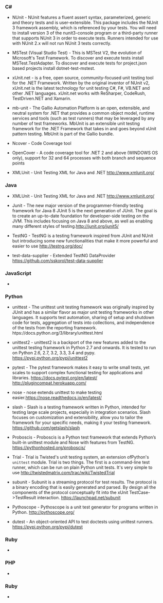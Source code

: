 ### C# 
* NUnit - NUnit features a fluent assert syntax, parameterized, generic and theory tests and is user-extensible.
This package includes the NUnit 3 framework assembly, which is referenced by your tests. You will need to install version 3 of the nunit3-console program or a third-party runner that supports NUnit 3 in order to execute tests. Runners intended for use with NUnit 2.x will not run NUnit 3 tests correctly.

* MSTest (Visual Studio Test) - This is MSTest V2, the evolution of Microsoft's Test Framework.
To discover and execute tests install MSTest.TestAdapter. 
To discover and execute tests for project.json based projects install dotnet-test-mstest.

* xUnit.net - is a free, open source, community-focused unit testing tool for the .NET Framework. Written by the original inventor of NUnit v2, xUnit.net is the latest technology for unit testing C#, F#, VB.NET and other .NET languages. xUnit.net works with ReSharper, CodeRush, TestDriven.NET and Xamarin.

* mb-unit - The Gallio Automation Platform is an open, extensible, and neutral system for .NET that provides a common object model, runtime services and tools (such as test runners) that may be leveraged by any number of test frameworks.
MbUnit is an extensible unit testing framework for the .NET Framework that takes in and goes beyond xUnit pattern testing. MbUnit is part of the Gallio bundle.

* Ncover - Code Coverage tool

* OpenCover - A code coverage tool for .NET 2 and above (WINDOWS OS only), support for 32 and 64 processes with both branch and sequence points 

* XMLUnit - Unit Testing XML for Java and .NET http://www.xmlunit.org/

### Java 
* XMLUnit - Unit Testing XML for Java and .NET http://www.xmlunit.org/

* Junit - The new major version of the programmer-friendly testing framework for Java 8 JUnit 5 is the next generation of JUnit. The goal is to create an up-to-date foundation for developer-side testing on the JVM. This includes focusing on Java 8 and above, as well as enabling many different styles of testing.http://junit.org/junit5/

* TestNG - TestNG is a testing framework inspired from JUnit and NUnit but introducing some new functionalities that make it more powerful and easier to use http://testng.org/doc/ 

* test-data-supplier - Extended TestNG DataProvider https://github.com/sskorol/test-data-supplier

### JavaScript 
*

### Python 
* unittest - The unittest unit testing framework was originally inspired by JUnit and has a similar flavor as major unit testing frameworks in other languages. It supports test automation, sharing of setup and shutdown code for tests, aggregation of tests into collections, and independence of the tests from the reporting framework. htps://docs.python.org/3/library/unittest.html

* unittest2 - unittest2 is a backport of the new features added to the unittest testing framework in Python 2.7 and onwards. It is tested to run on Python 2.6, 2.7, 3.2, 3.3, 3.4 and pypy. https://pypi.python.org/pypi/unittest2

* pytest - The pytest framework makes it easy to write small tests, yet scales to support complex functional testing for applications and libraries. https://docs.pytest.org/en/latest/
http://plugincompat.herokuapp.com/

* nose - nose extends unittest to make testing easier.https://nose.readthedocs.io/en/latest/

* slash - Slash is a testing framework written in Python, intended for testing large scale projects, especially in integration scenarios. Slash focuses on customization and extensibility, allow you to tailor the framework for your specific needs, making it your testing framework. https://github.com/getslash/slash

* Proboscis - Proboscis is a Python test framework that extends Python’s built-in unittest module and Nose with features from TestNG. https://pythonhosted.org/proboscis/

* Trial - Trial is Twisted's unit testing system, an extension of ​Python's `unittest` module.
Trial is two things. The first is a command-line test runner, which can be run on plain Python unit tests. It's very simple to use http://twistedmatrix.com/trac/wiki/TwistedTrial

* subunit - Subunit is a streaming protocol for test results. The protocol is a binary encoding that is easily generated and parsed. By design all the components of the protocol conceptually fit into the xUnit TestCase->TestResult interaction. https://launchpad.net/subunit

* Pythoscope - Pythoscope is a unit test generator for programs written in Python. http://pythoscope.org/

* dutest - An object-oriented API to test doctests using unittest runners. https://pypi.python.org/pypi/dutest

### Ruby 
*

### PHP 
*

### Ruby 
*
